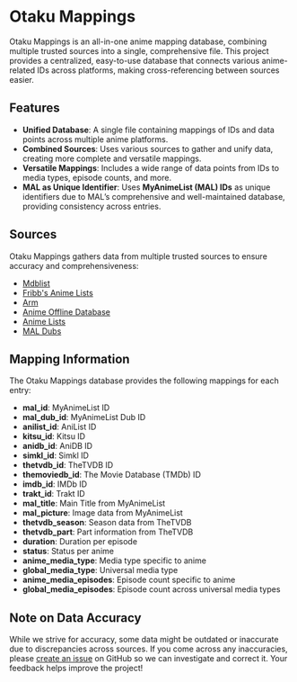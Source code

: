 # Otaku Mappings

Otaku Mappings is an all-in-one anime mapping database, combining multiple trusted sources into a single, comprehensive file. This project provides a centralized, easy-to-use database that connects various anime-related IDs across platforms, making cross-referencing between sources easier.

## Features
- **Unified Database**: A single file containing mappings of IDs and data points across multiple anime platforms.
- **Combined Sources**: Uses various sources to gather and unify data, creating more complete and versatile mappings.
- **Versatile Mappings**: Includes a wide range of data points from IDs to media types, episode counts, and more.
- **MAL as Unique Identifier**: Uses **MyAnimeList (MAL) IDs** as unique identifiers due to MAL’s comprehensive and well-maintained database, providing consistency across entries.

## Sources
Otaku Mappings gathers data from multiple trusted sources to ensure accuracy and comprehensiveness:

- [Mdblist](https://mdblist.com/)
- [Fribb's Anime Lists](https://github.com/Fribb/anime-lists)
- [Arm](https://github.com/kawaiioverflow/arm)
- [Anime Offline Database](https://github.com/manami-project/anime-offline-database)
- [Anime Lists](https://github.com/Anime-Lists/anime-lists)
- [MAL Dubs](https://github.com/MAL-Dubs/MAL-Dubs)

## Mapping Information

The Otaku Mappings database provides the following mappings for each entry:

- **mal_id**: MyAnimeList ID
- **mal_dub_id**: MyAnimeList Dub ID
- **anilist_id**: AniList ID
- **kitsu_id**: Kitsu ID
- **anidb_id**: AniDB ID
- **simkl_id**: Simkl ID
- **thetvdb_id**: TheTVDB ID
- **themoviedb_id**: The Movie Database (TMDb) ID
- **imdb_id**: IMDb ID
- **trakt_id**: Trakt ID
- **mal_title**: Main Title from MyAnimeList
- **mal_picture**: Image data from MyAnimeList
- **thetvdb_season**: Season data from TheTVDB
- **thetvdb_part**: Part information from TheTVDB
- **duration**: Duration per episode
- **status**: Status per anime
- **anime_media_type**: Media type specific to anime
- **global_media_type**: Universal media type
- **anime_media_episodes**: Episode count specific to anime
- **global_media_episodes**: Episode count across universal media types

## Note on Data Accuracy

While we strive for accuracy, some data might be outdated or inaccurate due to discrepancies across sources. If you come across any inaccuracies, please [create an issue](https://github.com/Goldenfreddy0703/Otaku-Mappings/issues) on GitHub so we can investigate and correct it. Your feedback helps improve the project!
